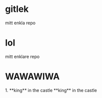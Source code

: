 # gitlek
mitt enkla repo

# lol
mitt enklare repo

<h1>WAWAWIWA</h1>
1. **king** in the castle **king** in the castle
